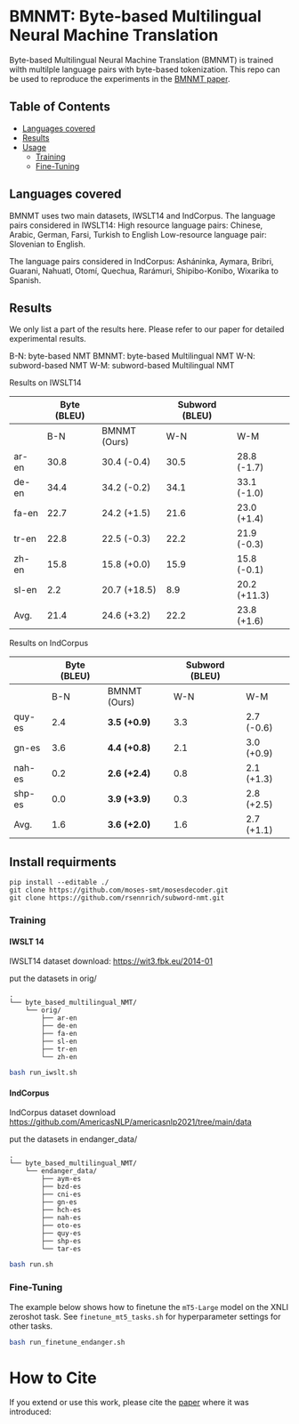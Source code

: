 # BMNMT: Byte-based Multilingual Neural Machine Translation

Byte-based Multilingual Neural Machine Translation (BMNMT) is trained wilth multilple language pairs with byte-based tokenization.
This repo can be used to reproduce the experiments in the [BMNMT paper][paper].

## Table of Contents

* [Languages covered](#languages-covered)
* [Results](#results)
* [Usage](#usage)
  * [Training](#training)
  * [Fine-Tuning](#fine-tuning)
<!-- * [How to Cite](#how-to-cite) -->

## Languages covered

BMNMT uses two main datasets, IWSLT14 and IndCorpus.
The language pairs considered in IWSLT14:
High resource language pairs: Chinese, Arabic, German, Farsi, Turkish to English
Low-resource language pair: Slovenian to English.

The language pairs considered in IndCorpus:
Asháninka, Aymara, Bribri, Guarani, Nahuatl, Otomí, Quechua, Rarámuri, Shipibo-Konibo, Wixarika to Spanish.

## Results

We only list a part of the results here. Please refer to our paper for detailed experimental results.

B-N: byte-based NMT
BMNMT: byte-based Multilingual NMT
W-N: subword-based NMT
W-M: subword-based Multilingual NMT

Results on IWSLT14



|       | Byte (BLEU) |              | Subword (BLEU) |              |
|-------|-------------|--------------|----------------|--------------|
|       | B-N         | BMNMT (Ours) | W-N            | W-M          |
| ar-en | 30.8        | 30.4 (-0.4)  | 30.5           | 28.8 (-1.7)  |
| de-en | 34.4        | 34.2 (-0.2)  | 34.1           | 33.1 (-1.0)  |
| fa-en | 22.7        | 24.2 (+1.5)  | 21.6           | 23.0 (+1.4)  |
| tr-en | 22.8        | 22.5 (-0.3)  | 22.2           | 21.9 (-0.3)  |
| zh-en | 15.8        | 15.8 (+0.0)  | 15.9           | 15.8 (-0.1)  |
| sl-en | 2.2         | 20.7 (+18.5) | 8.9            | 20.2 (+11.3) |
| Avg.  | 21.4        | 24.6 (+3.2)  | 22.2           | 23.8 (+1.6)  |

Results on IndCorpus

|        | Byte (BLEU) |                | Subword (BLEU) |            |
|--------|-------------|----------------|----------------|------------|
|        | B-N         | BMNMT (Ours)   | W-N            | W-M        |
| quy-es | 2.4         | **3.5 (+0.9)** | 3.3            | 2.7 (-0.6) |
| gn-es  | 3.6         | **4.4 (+0.8)** | 2.1            | 3.0 (+0.9) |
| nah-es | 0.2         | **2.6 (+2.4)** | 0.8            | 2.1 (+1.3) |
| shp-es | 0.0         | **3.9 (+3.9)** | 0.3            | 2.8 (+2.5) |
| Avg.   | 1.6         | **3.6 (+2.0)** | 1.6            | 2.7 (+1.1) |

## Install requirments

```
pip install --editable ./
git clone https://github.com/moses-smt/mosesdecoder.git
git clone https://github.com/rsennrich/subword-nmt.git
```

### Training

#### IWSLT 14

IWSLT14 dataset download:
https://wit3.fbk.eu/2014-01

put the datasets in orig/

```text
.
└── byte_based_multilingual_NMT/
    └── orig/
        ├── ar-en
        ├── de-en
        ├── fa-en
        ├── sl-en
        ├── tr-en
        └── zh-en
```

```bash
bash run_iwslt.sh
```


#### IndCorpus
IndCorpus dataset download
https://github.com/AmericasNLP/americasnlp2021/tree/main/data

put the datasets in endanger_data/

```text
.
└── byte_based_multilingual_NMT/
    └── endanger_data/
        ├── aym-es
        ├── bzd-es
        ├── cni-es
        ├── gn-es
        ├── hch-es
        ├── nah-es
        ├── oto-es
        ├── quy-es
        ├── shp-es
        └── tar-es

```
```bash
bash run.sh
```

### Fine-Tuning

The example below shows how to finetune the `mT5-Large` model on the XNLI
zeroshot task. See `finetune_mt5_tasks.sh` for hyperparameter settings for
other tasks.

```bash
bash run_finetune_endanger.sh
```


# How to Cite

If you extend or use this work, please cite the [paper][paper] where it was
introduced:

```

```

[paper]: ..